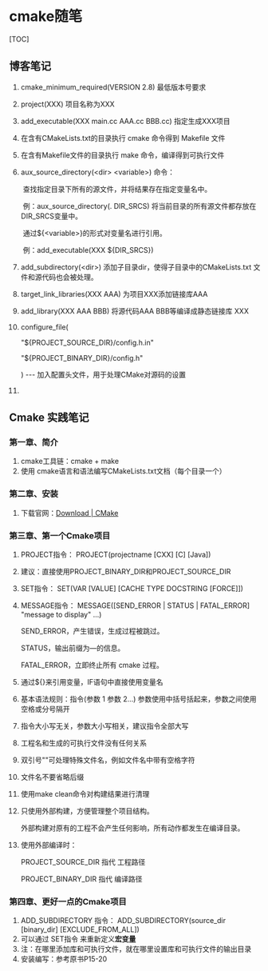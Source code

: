# cmake随笔

[TOC]

## 博客笔记

1. cmake_minimum_required(VERSION 2.8)	最低版本号要求

2. project(XXX) 项目名称为XXX

3. add_executable(XXX main.cc AAA.cc BBB.cc) 指定生成XXX项目

4. 在含有CMakeLists.txt的目录执行 cmake 命令得到 Makefile 文件

5. 在含有Makefile文件的目录执行 make 命令，编译得到可执行文件

6. aux_source_directory(\<dir\>  \<variable\>) 命令：

   ​		查找指定目录下所有的源文件，并将结果存在指定变量名中。

   ​		例：aux_source_directory(. DIR_SRCS) 将当前目录的所有源文件都存放在DIR_SRCS变量中。

   ​		通过${\<variable\>}的形式对变量名进行引用。

   ​		例：add_executable(XXX ${DIR_SRCS})

7. add_subdirectory(\<dir\>)     添加子目录dir，使得子目录中的CMakeLists.txt 文件和源代码也会被处理。

8. target_link_libraries(XXX AAA)        为项目XXX添加链接库AAA

9. add_library(XXX AAA BBB)   将源代码AAA BBB等编译成静态链接库 XXX

10. configure_file(

    "${PROJECT_SOURCE_DIR}/config.h.in"

    "${PROJECT_BINARY_DIR}/config.h"

    )   ---  加入配置头文件，用于处理CMake对源码的设置

11.  



## Cmake 实践笔记

### 第一章、简介

1. cmake工具链：cmake + make
2. 使用 cmake语言和语法编写CMakeLists.txt文档（每个目录一个）

### 第二章、安装

1. 下载官网：[Download | CMake](https://cmake.org/download/)

### 第三章、第一个Cmake项目

1. PROJECT指令： PROJECT(projectname [CXX] [C] [Java])

2. 建议：直接使用PROJECT_BINARY_DIR和PROJECT_SOURCE_DIR

3. SET指令： SET(VAR [VALUE] [CACHE TYPE DOCSTRING [FORCE]])

4. MESSAGE指令： MESSAGE([SEND_ERROR | STATUS | FATAL_ERROR] "message to display" ...)

   SEND_ERROR，产生错误，生成过程被跳过。

   STATUS，输出前缀为—的信息。

   FATAL_ERROR，立即终止所有 cmake 过程。

5. 通过${}来引用变量，IF语句中直接使用变量名

6. 基本语法规则：指令(参数 1 参数 2...) 参数使用中括号括起来，参数之间使用空格或分号隔开

7. 指令大小写无关，参数大小写相关，建议指令全部大写

8. 工程名和生成的可执行文件没有任何关系

9. 双引号""可处理特殊文件名，例如文件名中带有空格字符

10. 文件名不要省略后缀

11. 使用make clean命令对构建结果进行清理

12. 只使用外部构建，方便管理整个项目结构。

    外部构建对原有的工程不会产生任何影响，所有动作都发生在编译目录。

13. 使用外部编译时：

    PROJECT_SOURCE_DIR 指代 工程路径

    PROJECT_BINARY_DIR  指代 编译路径

### 第四章、更好一点的Cmake项目

1. ADD_SUBDIRECTORY 指令： ADD_SUBDIRECTORY(source_dir [binary_dir] [EXCLUDE_FROM_ALL])
2. 可以通过 SET指令 来重新定义**宏变量**
3. 注：在哪里添加库和可执行文件，就在哪里设置库和可执行文件的输出目录
4. 安装编写：参考原书P15-20



